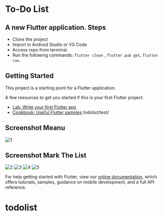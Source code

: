 # To-Do List

A new Flutter application.
Steps
-----
 - Clone the project
 - Import in Android Studio or VS Code
 - Access repo from terminal.
 - Run the following commands: `flutter clean` , `flutter pub get`, `flutter run`.

## Getting Started

This project is a starting point for a Flutter application.


A few resources to get you started if this is your first Flutter project:

- [Lab: Write your first Flutter app](https://flutter.dev/docs/get-started/codelab)
- [Cookbook: Useful Flutter samples](https://flutter.dev/docs/cookbook)
todolist/test/
## Screenshot Meanu
![1](.test/a.PNG)

## Screenshot Mark The List
![2](https://user-images.githubusercontent.com/15960772/94367775-2e16c400-00fa-11eb-97d3-ba1077d0f03f.png)
![3](https://user-images.githubusercontent.com/15960772/94367776-2e16c400-00fa-11eb-9c2e-f79c13c4120c.png)
![4](https://user-images.githubusercontent.com/15960772/94367777-2eaf5a80-00fa-11eb-89e5-91abe7f08a35.png)
![5](https://user-images.githubusercontent.com/15960772/94367778-2f47f100-00fa-11eb-8365-db1c0c0965b0.png)


For help getting started with Flutter, view our
[online documentation](https://flutter.dev/docs), which offers tutorials,
samples, guidance on mobile development, and a full API reference.
# todolist
